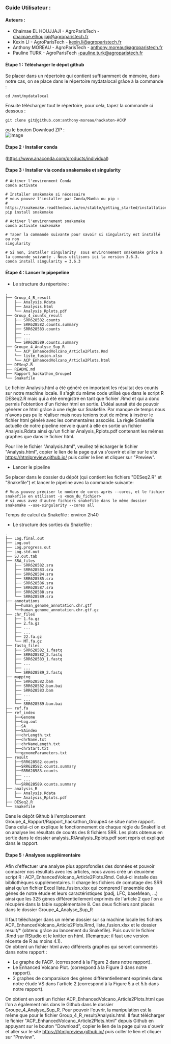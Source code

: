### Guide Utilisateur : 

#### Auteurs : 
- Chaimae EL HOUJJAJI - AgroParisTech - chaimae.elhoujjaji@agroparistech.fr
- Kexin LI - AgroParisTech - kexin.li@agroparistech.fr
- Anthony MOREAU - AgroParisTech - anthony.moreau@agroparistech.fr
- Pauline TURK - AgroParisTech -pauline.turk@agroparistech.fr

#### Étape 1 : Télécharger le dépot github
Se placer dans un répertoire qui contient suffisamment de mémoire, dans notre cas, on se place dans le répertoire mydatalocal grâce à la commande : 

```shell
cd /mnt/mydatalocal
````


Ensuite télécharger tout le répertoire, pour cela, tapez la commande ci dessous :

```shell
git clone git@github.com:anthony-moreau/hackaton-ACKP
```

ou le bouton Download ZIP :  
![image](https://user-images.githubusercontent.com/90893697/143780706-44e62151-e6d6-4b14-ac81-d2612de44491.png)

#### Étape 2 : Installer conda
(https://www.anaconda.com/products/individual)


#### Étape 3 : Installer via conda snakemake et singularity 
```shell
# Activer l'environment Conda 
conda activate 

# Installer snakemake si nécessaire 
# vous pouvez l'installer par Conda/Mamba ou pip : 
# https://snakemake.readthedocs.io/en/stable/getting_started/installation.html#
pip install snakemake

# Activer l'environnement snakemake
conda activate snakemake

# Taper la commande suivante pour savoir si singularity est installé ou non
singularity

# Si non, installer singularity  sous environnement snakemake grâce à la commande suivante . Nous utilisons ici la version 3.6.3.
conda install singularity = 3.6.3

```

#### Étape 4 : Lancer le pipepeline
- Le structure du répertoire :
```
.
├── Group_4_R_result
│   ├── Analysis.Rdata
│   ├── Analysis.html
│   └── Analysis_Rplots.pdf
├── Group_4_counts_result
│   ├── SRR628582.counts
│   ├── SRR628582.counts.summary
│   ├── SRR628583.counts
│   ├── ...
│   ├── ...
│   └── SRR628589.counts.summary
├── Groupe_4_Analyse_Sup_R
│   └── ACP_EnhancedVolcano_Article2Plots.Rmd
│   └── liste_fusion.xlsx
│   └── ACP_EnhancedVolcano_Article2Plots.html
├── DESeq2.R
├── README.md
├── Rapport_hackathon_Groupe4
└── Snakefile
```

Le fichier Analysis.html a été généré en important les résultat des counts sur notre machine locale. Il s'agit du même code utilisé que dans le script R DESeq2.R mais qui a été enregistré en tant que fichier .Rmd et qui a donc permis l'obtention d'un fichier html en sortie.  L'idéal aurait été de pouvoir générer ce html grâce à une règle sur Snakefile. Par manque de temps nous n'avons pas pu le réaliser mais nous tenions tout de même à insérer le fichier html généré avec les commentaires associés. La règle Snakefile actuelle de notre pipeline renvoie quant à elle en sortie un fichier Analysis.Rdata ainsi qu'un fichier Analysis_Rplots.pdf contenant les mêmes graphes que dans le fichier html.

Pour lire le fichier "Analysis.html", veuillez télécharger le fichier "Analysis.html", copier le lien de la page qui va s'ouvrir et aller sur le site https://htmlpreview.github.io/ puis coller le lien et cliquer sur "Preview". 


- Lancer le pipeline 

Se placer dans le dossier du dépôt (qui contient les fichiers "DESeq2.R" et "Snakefile") et lancer le pipeline avec la commande suivante: 

```shell
# Vous pouvez préciser le nombre de cores après --cores, et le fichier snakefile en utilisant -s <nom_du_fichier> 
# si vous avez d'autre fichiers snakefile dans le même dossier
snakemake --use-singularity --cores all
```
Temps de calcul du Snakefile : environ 2h40

- Le structure des sorties du Snakefile :
```
.
├── Log.final.out
├── Log.out
├── Log.progress.out
├── Log.std.out
├── SJ.out.tab
├── SRA_files
│   ├── SRR628582.sra
│   ├── SRR628583.sra
│   ├── SRR628584.sra
│   ├── SRR628585.sra
│   ├── SRR628586.sra
│   ├── SRR628587.sra
│   ├── SRR628588.sra
│   └── SRR628589.sra
├── annotations
│   ├──human_genome_annotation.chr.gtf
│   └──human_genome_annotation.chr.gtf.gz
├── chr_files
│   ├── 1.fa.gz
│   ├── 2.fa.gz
│   ├── ...
│   ├── ...
│   ├── 22.fa.gz
│   └── MT.fa.gz
├── fastq_files
│   ├── SRR628582_1.fastq
│   ├── SRR628582_2.fastq
│   ├── SRR628583_1.fastq
│   ├── ...
│   ├── ...
│   └── SRR628589_2.fastq
├── mapping
│   ├── SRR628582.bam
│   ├── SRR628582.bam.bai
│   ├── SRR628583.bam
│   ├── ...
│   ├── ...
│   └── SRR628589.bam.bai
├── ref.fa
├── ref_index
│   ├──Genome
│   ├──Log.out
│   ├──SA
│   ├──SAindex
│   ├──chrLength.txt
│   ├──chrName.txt
│   ├──chrNameLength.txt
│   ├──chrStart.txt
│   └──genomeParameters.txt
├── result
│   ├──SRR628582.counts
│   ├──SRR628582.counts.summary
│   ├──SRR628583.counts
│   ├── ...
│   ├── ...
│   └──SRR628589.counts.summary
├── analysis_R
│   ├── Analysis.Rdata
│   └── Analysis_Rplots.pdf
├── DESeq2.R
└── Snakefile
```

Dans le dépôt Github à l'emplacement Groupe_4_Rapport/Rapport_hackathon_Groupe4 se situe notre rapport. Dans celui-ci on explique le fonctionnement de chaque règle du Snakefile et on analyse les résultats de counts des 8 fichiers SRR. Les plots obtenus en sortie dans le dossier analysis_R/Analysis_Rplots.pdf sont repris et expliqué dans le rapport. 

#### Étape 5 : Analyses supplémentaire

Afin d'effectuer une analyse plus approfondies des données et pouvoir comparer nos résultats avec les articles, nous avons créé un deuxième script R : ACP_EnhancedVolcano_Article2Plots.Rmd. Celui-ci installe des bibliothèques supplémentaires. Il charge les fichiers de comptage des SRR ainsi qu'un fichier Excel liste_fusion.xlsx qui comprend l'ensemble des gènes de notre étude et leurs caractéristiques (padj, LFC, baseMean, ...) ainsi que les 325 gènes différentiellement exprimés de l'article 2 que l'on a récupéré dans la table supplémentaire 8. Ces deux fichiers sont placés dans le dossier Groupe_4_Analyse_Sup_R

Il faut télécharger dans un même dossier sur sa machine locale les fichiers ACP_EnhancedVolcano_Article2Plots.Rmd, liste_fusion.xlsx et le dossier result/* (obtenu grâce au lancement du Snakefile). Puis ouvrir le fichier .Rmd sur RStudio et le knitter en html. (Remarque: il faut une version récente de R au moins 4.1).   
On obtient un fichier html avec différents graphes qui seront commentés dans notre rapport : 
  - Le graphe de l'ACP. (correspond à la Figure 2 dans notre rapport).
  - Le Enhanced Volcano Plot. (correspond à la Figure 3 dans notre rapport).
  - 2 graphes de comparaison des gènes différentiellement exprimés dans notre étude VS dans l'article 2.(correspond à la Figure 5.a et 5.b dans notre rapport). 

On obtient en sorti un fichier ACP_EnhancedVolcano_Article2Plots.html que l'on a également mis dans le Github dans le dossier Groupe_4_Analyse_Sup_R. Pour pouvoir l'ouvrir, la manipulation est la même que pour le fichier Group_4_R_result/Analysis.html. Il faut télécharger le fichier "ACP_EnhancedVolcano_Article2Plots.html" depuis Github en appuyant sur le bouton "Download", copier le lien de la page qui va s'ouvrir et aller sur le site https://htmlpreview.github.io/ puis coller le lien et cliquer sur "Preview". 



